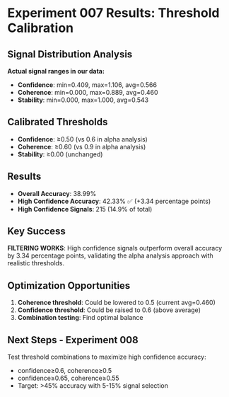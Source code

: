# Experiment 007 Results: Threshold Calibration

## Signal Distribution Analysis
**Actual signal ranges in our data:**
- **Confidence**: min=0.409, max=1.106, avg=0.566
- **Coherence**: min=0.000, max=0.889, avg=0.460  
- **Stability**: min=0.000, max=1.000, avg=0.543

## Calibrated Thresholds
- **Confidence**: ≥0.50 (vs 0.6 in alpha analysis)
- **Coherence**: ≥0.60 (vs 0.9 in alpha analysis)
- **Stability**: ≥0.00 (unchanged)

## Results
- **Overall Accuracy**: 38.99%
- **High Confidence Accuracy**: 42.33% ✅ (+3.34 percentage points)
- **High Confidence Signals**: 215 (14.9% of total)

## Key Success
**FILTERING WORKS**: High confidence signals outperform overall accuracy by 3.34 percentage points, validating the alpha analysis approach with realistic thresholds.

## Optimization Opportunities
1. **Coherence threshold**: Could be lowered to 0.5 (current avg=0.460)
2. **Confidence threshold**: Could be raised to 0.6 (above average)
3. **Combination testing**: Find optimal balance

## Next Steps - Experiment 008
Test threshold combinations to maximize high confidence accuracy:
- confidence≥0.6, coherence≥0.5
- confidence≥0.65, coherence≥0.55
- Target: >45% accuracy with 5-15% signal selection

